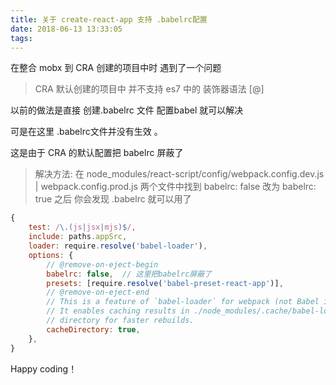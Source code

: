 ```yaml
---
title: 关于 create-react-app 支持 .babelrc配置
date: 2018-06-13 13:33:05
tags:
---
```


 在整合 mobx 到 CRA 创建的项目中时 遇到了一个问题

<!--more-->

> CRA 默认创建的项目中 并不支持 es7 中的 装饰器语法 [@]

以前的做法是直接 创建.babelrc 文件 配置babel 就可以解决

可是在这里 .babelrc文件并没有生效 。

这是由于 CRA 的默认配置把 babelrc 屏蔽了

> 解决方法:
在 node_modules/react-script/config/webpack.config.dev.js | webpack.config.prod.js 两个文件中找到
babelrc: false 改为 babelrc: true
之后 你会发现 .babelrc 就可以用了



```javascript
{
    test: /\.(js|jsx|mjs)$/,
    include: paths.appSrc,
    loader: require.resolve('babel-loader'),
    options: {
        // @remove-on-eject-begin
        babelrc: false,  // 这里把babelrc屏蔽了
        presets: [require.resolve('babel-preset-react-app')],
        // @remove-on-eject-end
        // This is a feature of `babel-loader` for webpack (not Babel itself).
        // It enables caching results in ./node_modules/.cache/babel-loader/
        // directory for faster rebuilds.
        cacheDirectory: true,
    },
}
```

Happy coding！